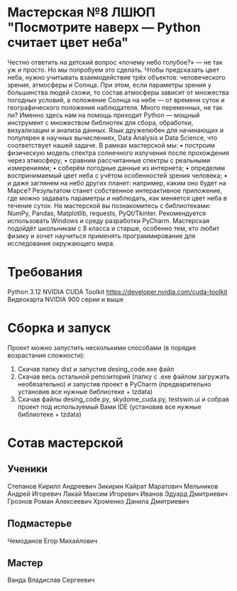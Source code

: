 # Мастерская №8 ЛШЮП "Посмотрите наверх — Python считает цвет неба"
Честно ответить на детский вопрос «почему небо голубое?» — не так уж и просто. Но мы попробуем это сделать. Чтобы предсказать цвет неба, нужно учитывать взаимодействие трёх объектов: человеческого зрения, атмосферы и Солнца. При этом, если параметры зрения у большинства людей схожи, то состав атмосферы зависит от множества погодных условий, а положение Солнца на небе — от времени суток и географического положения наблюдателя.
Много переменных, не так ли? Именно здесь нам на помощь приходит Python — мощный инструмент с множеством библиотек для сбора, обработки, визуализации и анализа данных. Язык дружелюбен для начинающих и популярен в научных вычислениях, Data Analysis и Data Science, что соответствует нашей задаче.
В рамках мастерской мы:
• построим физическую модель спектра солнечного излучения после прохождения через атмосферу;
• сравним рассчитанные спектры с реальными измерениями;
• соберём погодные данные из интернета;
• определим воспринимаемый цвет неба с учётом особенностей зрения человека;
• и даже заглянем на небо других планет: например, каким оно будет на Марсе?
Результатом станет собственное интерактивное приложение, где можно задавать параметры и наблюдать, как меняется цвет неба в течение суток.
На мастерской вы познакомитесь с библиотеками: NumPy, Pandas, Matplotlib, requests, PyQt/Tkinter. Рекомендуется использовать Windows и среду разработки PyCharm.
Мастерская подойдёт школьникам с 8 класса и старше, особенно тем, кто любит физику и хочет научиться применять программирование для исследования окружающего мира.
# Требования
Python 3.12
NVIDIA CUDA Toolkit https://developer.nvidia.com/cuda-toolkit
Видеокарта NVIDIA 900 серии и выше
# Сборка и запуск
Проект можно запустить несколькими способами (в порядке возрастания сложности):
1) Скачав папку dist и запустив desing_code.exe файл
2) Скачав весь остальной репозиторий (папку с .exe файлом загружать необязательно) и запустив проект в PyCharm (предварительно установив все нужные библиотеке + tzdata)
3) Скачав файлы desing_code.py, skydome_cuda.py, testswin.ui и собрав проект под используемый Вами IDE (установив все нужные библиотеке + tzdata)
# Сотав мастерской
## Ученики
Степанов Кирилл Андреевич
Зикирин Кайрат Маратович
Мельников Андрей Игоревич
Лакай Максим Игоревич
Иванов Эдуард Дмитриевич
Грознов Роман Алексеевич
Хроменко Данила Дмитриевич
## Подмастерье
Чемоданов Егор Михайлович
## Мастер
Ванда Владислав Сергеевич

